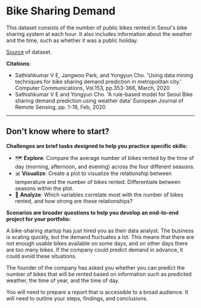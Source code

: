 # Bike Sharing Demand
This dataset consists of the number of public bikes rented in Seoul's bike sharing system at each hour. It also includes information about the weather and the time, such as whether it was a public holiday.

[Source](https://archive.ics.uci.edu/ml/datasets/Seoul+Bike+Sharing+Demand) of dataset. 

**Citations**:
- Sathishkumar V E, Jangwoo Park, and Yongyun Cho. 'Using data mining techniques for bike sharing demand prediction in metropolitan city.' Computer Communications, Vol.153, pp.353-366, March, 2020
- Sathishkumar V E and Yongyun Cho. 'A rule-based model for Seoul Bike sharing demand prediction using weather data' European Journal of Remote Sensing, pp. 1-18, Feb, 2020 

------------------

## Don't know where to start?

**Challenges are brief tasks designed to help you practice specific skills:**

- 🗺️ **Explore**: Compare the average number of bikes rented by the time of day (morning, afternoon, and evening) across the four different seasons.
- 📊 **Visualize**: Create a plot to visualize the relationship between temperature and the number of bikes rented. Differentiate between seasons within the plot.
- 🔎 **Analyze**: Which variables correlate most with the number of bikes rented, and how strong are these relationships?

**Scenarios are broader questions to help you develop an end-to-end project for your portfolio:**

A bike-sharing startup has just hired you as their data analyst. The business is scaling quickly, but the demand fluctuates a lot. This means that there are not enough usable bikes available on some days, and on other days there are too many bikes. If the company could predict demand in advance, it could avoid these situations.

The founder of the company has asked you whether you can predict the number of bikes that will be rented based on information such as predicted weather, the time of year, and the time of day.

You will need to prepare a report that is accessible to a broad audience. It will need to outline your steps, findings, and conclusions.